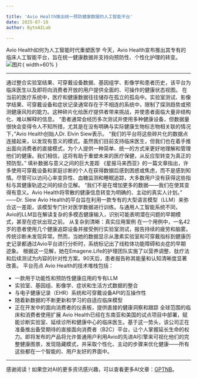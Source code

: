 ```yaml
---

title: 'Avio Health推出统一预防健康数据的人工智能平台'
date: 2025-07-18
author: ByteAILab

---
```


Avio Health如何为人工智能时代重塑医学
今天，Avio Health宣布推出其专有的临床人工智能平台，旨在统一健康数据并支持向预防性、个性化护理的转变。![图片](https://ai-techpark.com/wp-content/uploads/Avio-Health-Laun.jpg){ width=60% }

---
通过整合实验室结果、可穿戴设备数据、基因组学、影像学和患者历史，该平台为临床医生以及即将向消费者开放的用户提供全面的、可操作的健康状态视图。
在当前的医疗系统中，医疗和健康数据往往储存在孤立的孤岛中。实验室测试、影像学结果、可穿戴设备和症状记录通常存在于不相连的系统中，限制了探测趋势或预测健康风险的能力。这种碎片化给医疗提供者带来挑战，并使患者面临大量非结构化、难以解释的信息。
“患者通常会经历多次测试并使用多种健康设备，但数据量很快会变得令人不知所措，尤其是在没有明确与实际健康生物标志物相关联的情况下，”Avio Health创始人Dr. Elvin Siew表示。
“我们的平台将这些碎片化的数据点连接起来，以发现有意义的模式。虽然我们目前支持临床医生，但我们也在着手推出面向消费者的直接模式，为个人提供一种简单、统一的方式来更好地理解和管理他们的健康。我们相信，这将有助于重塑未来的医疗保健，从反应型转变为真正的预防型。”
填补数据与意义之间的巨大差距
《星报马来西亚》的一篇文章指出，许多使用可穿戴设备和家庭诊断的个人在获得数据后感到困惑或焦虑，而不是感到知情。尽管可以访问心率变异性、血糖监测和睡眠追踪，大多数用户没有获得这些指标与其健康轨迹之间的综合见解。
“我们不是在增加更多的数据——我们在使其变得有意义。Avio Health将零散的健康信息转变为明确的、主动的真实人计划。”
——Dr. Siew
Avio Health的平台旨在利用一款专有的大型语言模型（LLM）来弥合这一差距，该模型专门针对医学数据进行训练。与通用人工智能系统不同，Avio的LLM旨在解读复杂的多模态健康输入，识别可能表明潜在问题的早期模式，甚至在症状出现之前。
从复杂到清晰：真实应用案例
在一个用例中，一名42岁的患者使用几个健康追踪设备并接受例行实验室测试，报告持续的疲劳和脑雾。传统诊断未发现异常。然而，当她的数据显示从激素实验室和可穿戴指标到健康历史记录都通过Avio平台进行分析时，系统标记出了线粒体功能障碍和炎症的早期迹象。
根据这一见解，她在Emagene.Life的护理团队实施了以营养调整、肽疗法和后续测试为内容的针对性方案。90天后，患者报告称其能量和认知清晰度显著改善。
平台亮点
Avio Health的技术堆栈包括：
* 一款用于功能性和预防性健康应用的专有LLM
* 实验室、基因组、影像学、症状和生活方式数据的整合
* 与电子健康记录（EHR）系统和可穿戴设备API的互操作性
* 随着新数据的不断更新和学习的自适应临床模型
* 正在开发中的面向消费者的仪表板，提供直接的健康洞察和跟踪
全球范围的临床和消费者使用扩展
Avio Health已经在东南亚和美国的试点项目中部署，赋能诊断实验室、延续诊所和健康中心的临床医生。基于这一势头，该公司正在准备推出备受期待的直接面向消费者（B2C）平台，让个人掌握延长生命的权力。即将发布的产品将允许普通用户利用Avio的先进AI引擎来可视化他们的完整健康图景，发现隐藏模式，并采取个性化、主动的步骤来优化健康——所有这些都在一个智能的、用户友好的界面中。
---
感谢阅读！如果您对AI的更多资讯感兴趣，可以查看更多AI文章：[GPTNB](https://gptnb.com)。